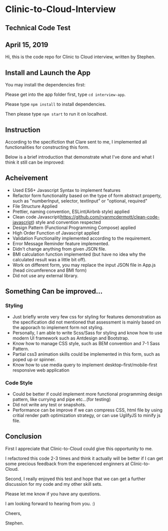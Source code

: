 # Clinic-to-Cloud-Interview

## Technical Code Test

## April 15, 2019

Hi, this is the code repo for Clinic to Cloud interview, written by Stephen.

## Install and Launch the App

You may install the dependencies first:

Please get into the app folder first, type `cd interview-app`.

Please type `npm install` to install dependencies.

Then please type `npm start` to run it on localhost.

## Instruction

According to the specifiction that Clare sent to me, I implemented all functionalities for constructing this form.

Below is a brief introduction that demonstrate what I've done and what I think it still can be improved:

## Acheivement

- Used ES6+ Javascript Syntax to implement features
- Refactor form functionality based on the type of form abstract property, such as "numberInput, selector, textInput" or "optional, required"
- File Structure Applied
- Prettier, naming convention, ESLint(Airbnb style) applied
- Clean code Javascript(https://github.com/ryanmcdermott/clean-code-javascript) style and convention respected
- Design Pattern (Functional Programming Compose) applied
- High Order Function of Javascript applied
- Validation Functionality implemented according to the requirement.
- Error Message Reminder feature implemented.
- Didn't change anything from given JSON file.
- BMI calculation function implemented (but have no idea why the calculated result was a little bit off).
- Work on different form, you may replace the input JSON file in App.js (head circumference and BMI form)
- Did not use any external library.

## Something Can be improved...

### Styling

- Just briefly wrote very few css for styling for features demonstration as the specification did not mentioned that assessment is mainly based on the apporach to implement form not styling.
- Personally, I am able to write Scss/Sass for styling and know how to use modern UI framework such as Antdesign and Bootstrap.
- Know how to manage CSS style, such as BEM convention and 7-1 Sass Pattern.
- Partial css3 animation skills could be implemented in this form, such as poped up or spinner.
- Know how to use media query to implement desktop-first/mobile-first responsive web application

### Code Style

- Could be better if could implement more functional programming design pattern, like currying and pipe etc...(for testing)
- Did not write any test or snapshots.
- Performance can be improve if we can compress CSS, html file by using critial render path optimization strategy, or can use UglifyJS to minify js file.


## Conclusion

First I appreciate that Clinic-to-Cloud could give this opportunity to me.

I refactored this code 2-3 times and think it actually will be better if I can get some precious feedback from the experienced enginners at Clinic-to-Cloud.

Second, I really enjoyed this test and hope that we can get a further discussion for my code and my other skill sets.

Please let me know if you have any questions.

I am looking forward to hearing from you. :)

Cheers,

Stephen.
